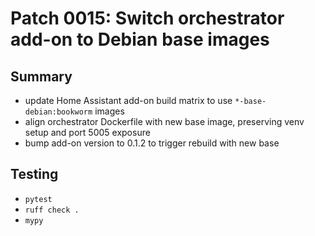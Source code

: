 # Patch 0015: Switch orchestrator add-on to Debian base images

## Summary
- update Home Assistant add-on build matrix to use `*-base-debian:bookworm` images
- align orchestrator Dockerfile with new base image, preserving venv setup and port 5005 exposure
- bump add-on version to 0.1.2 to trigger rebuild with new base

## Testing
- `pytest`
- `ruff check .`
- `mypy`
